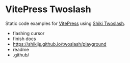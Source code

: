 # VitePress Twoslash

Static code examples for [VitePress](https://vitepress.dev) using [Shiki Twoslash](https://github.com/shikijs/twoslash).

- flashing cursor
- finish docs
- https://shikijs.github.io/twoslash/playground
- readme
- .github/
